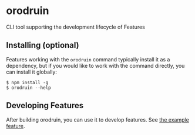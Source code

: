 # orodruin

CLI tool supporting the development lifecycle of Features

## Installing (optional)

Features working with the `orodruin` command typically install it as a
dependency, but if you would like to work with the command directly, you can
install it globally:

```
$ npm install -g
$ orodruin --help
```

## Developing Features

After building orodruin, you can use it to develop features. See
[the example feature](../../../features/example).
